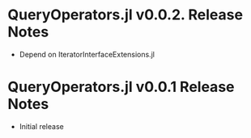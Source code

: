 # QueryOperators.jl v0.0.2. Release Notes
* Depend on IteratorInterfaceExtensions.jl

# QueryOperators.jl v0.0.1 Release Notes
* Initial release
